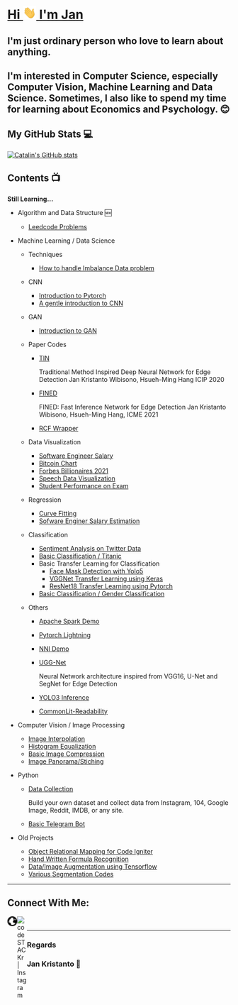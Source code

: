 # [Hi <img src="https://raw.githubusercontent.com/ABSphreak/ABSphreak/master/gifs/Hi.gif" width="30px"> I'm Jan][website]

## I'm just ordinary person who love to learn about anything.

I'm interested in Computer Science, especially Computer Vision, Machine Learning and Data Science. 
Sometimes, I also like to spend my time for learning about Economics and Psychology. 😊
---

## My GitHub Stats 💻

[![Catalin's GitHub stats](https://github-readme-stats.vercel.app/api?username=jannctu&theme=vue-dark)](https://github.com/anuraghazra/github-readme-stats)

## Contents 📺 

<b>Still Learning...</b> 
- Algorithm and Data Structure 🆕
    * [Leedcode Problems](https://github.com/jannctu/Leedcode-Problems)
    
- Machine Learning / Data Science 
    * Techniques
        - [How to handle Imbalance Data problem](https://github.com/jannctu/Kaggle-Submissions/tree/master/Imbalance-Data-problem)
    * CNN 
        - [Introduction to Pytorch](https://github.com/jannctu/Machine-Learning-with-Pytorch/tree/main/introduction-to-pytorch)
        - [A gentle introduction to CNN](https://github.com/jannctu/Machine-Learning-with-Pytorch/tree/main/gentle-introduction-to-CNN)
    * GAN 
        - [Introduction to GAN](https://github.com/jannctu/Kaggle-Submissions/tree/master/dog-gen)
    * Paper Codes
        - [TIN](https://github.com/jannctu/TIN)
      
            Traditional Method Inspired Deep Neural Network for Edge Detection Jan Kristanto Wibisono, Hsueh-Ming Hang ICIP 2020
        - [FINED](https://github.com/jannctu/FINED)
    
            FINED: Fast Inference Network for Edge Detection Jan Kristanto Wibisono, Hsueh-Ming Hang, ICME 2021
        - [RCF Wrapper](https://github.com/jannctu/Rcf-Pytorch-Wrapper)
    * Data Visualization 
        - [Software Engineer Salary](https://github.com/jannctu/SoftwareEngineerSalaryEstimation/blob/master/EDA.ipynb)
        - [Bitcoin Chart](https://github.com/jannctu/Kaggle-Submissions/tree/master/btc-price)
        - [Forbes Billionaires 2021](https://github.com/jannctu/Kaggle-Submissions/tree/master/forbes-billionaires-2021)
        - [Speech Data Visualization](https://github.com/jannctu/Kaggle-Submissions/tree/master/speech-recognition)
        - [Student Performance on Exam](https://github.com/jannctu/Kaggle-Submissions/tree/master/student-performance)
    * Regression 
        - [Curve Fitting](https://github.com/jankristantowibisono/Linear-Regression)
        - [Sofware Enginer Salary Estimation](https://github.com/jannctu/SoftwareEngineerSalaryEstimation)
    * Classification
        - [Sentiment Analysis on Twitter Data](https://github.com/jannctu/Twitter-Sentiment-Analysis)
        - [Basic Classification / Titanic](https://github.com/jannctu/Kaggle-Submissions/tree/master/Titanic)
        - Basic Transfer Learning for Classification
            * [Face Mask Detection with Yolo5](https://github.com/jannctu/Kaggle-Submissions/tree/master/face-mask-detection-yolov5)
            * [VGGNet Transfer Learning using Keras](https://github.com/jannctu/Kaggle-Submissions/tree/master/fish-classification)
            * [ResNet18 Transfer Learning using Pytorch](https://github.com/jannctu/Kaggle-Submissions/tree/master/fish-classification)
        - [Basic Classification / Gender Classification](https://github.com/jannctu/Kaggle-Submissions/tree/master/gender-classification)
    * Others
      
        - [Apache Spark Demo](https://github.com/jannctu/apache-spark-demo) 
        - [Pytorch Lightning](https://github.com/jannctu/Pytorch-Lightning-Demo)
        - [NNI Demo](https://github.com/jannctu/NNI-Experiment)
        - [UGG-Net](https://github.com/jannctu/UGG-Net)
        
            Neural Network architecture inspired from VGG16, U-Net and SegNet for Edge Detection
        - [YOLO3 Inference](https://github.com/jannctu/Yolo3-Tiny)
        - [CommonLit-Readability](https://github.com/jannctu/Kaggle-Submissions/tree/master/CommonLit-Readability)
        
    
- Computer Vision / Image Processing 
    * [Image Interpolation](https://github.com/jankristantowibisono/image-interpolation)
    * [Histogram Equalization](https://github.com/jankristantowibisono/HistogramEqualizationGray)
    * [Basic Image Compression](https://github.com/jankristantowibisono/image-compression)
    * [Image Panorama/Stiching](https://github.com/jannctu/Image-Stiching)
- Python
    * [Data Collection](https://github.com/jannctu/PythonDataCollection)
        
        Build your own dataset and collect data from Instagram, 104, Google Image, Reddit, IMDB, or any site. 
    * [Basic Telegram Bot](https://github.com/jannctu/IDX-Fundamental-Telegram-Bot)
- Old Projects
    * [Object Relational Mapping for Code Igniter](https://github.com/vcrack/ciorta)
    * [Hand Written Formula Recognition](https://github.com/jankristantowibisono/HandWrittenFormulaCompetition)
    * [Data/Image Augmentation using Tensorflow](https://github.com/jannctu/tensorflow-data-augmentation)
    * [Various Segmentation Codes](https://github.com/jannctu/SegmentationModules)

---

[website]: https://github.com/jannctu/
[instagram]: https://www.instagram.com/jankristanto_/

## Connect With Me:

[<img align="left" alt="codeSTACKr.com" width="22px" src="https://raw.githubusercontent.com/iconic/open-iconic/master/svg/globe.svg" />][website]
[<img align="left" alt="codeSTACKr | Instagram" width="22px" src="https://cdn.jsdelivr.net/npm/simple-icons@v3/icons/instagram.svg" />][instagram]
<br />

---
### Regards

### Jan Kristanto 🙏
